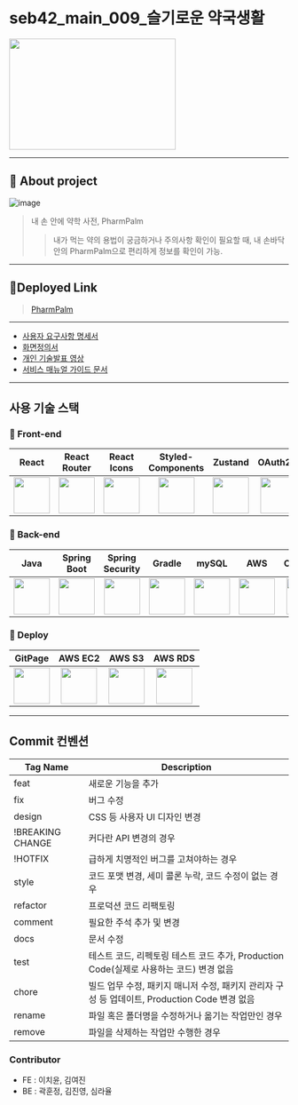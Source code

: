 # seb42_main_009_슬기로운 약국생활

<img height="200" width="300" src="https://user-images.githubusercontent.com/77083074/228701085-358530b5-6f17-425a-a48a-baeac2eda5af.png" />

--------------------------------------------------

## 📖 About project
![image](https://user-images.githubusercontent.com/77083074/228701310-9275c4e4-f9ae-4e21-9ca4-a3b4caf83a5a.png)

> 내 손 안에 약학 사전, PharmPalm
>> 내가 먹는 약의 용법이 궁금하거나 주의사항 확인이 필요할 때, 
>> 내 손바닥 안의 PharmPalm으로 편리하게 정보를 확인이 가능.

---------------------------------------------------

## 💊Deployed Link

> [PharmPalm](http://pharm-palm-deploy.s3-website.ap-northeast-2.amazonaws.com/)

---------------------------------------------------

* [사용자 요구사항 명세서](https://docs.google.com/spreadsheets/d/1uAmwpCabhF3UgcaC4mjddU54Ge-pdsUlFcKsP8p1-RE/edit#gid=0)
* [화면정의서](https://www.figma.com/file/n1LDvEwktvxYySmqJyGRzY/pharm-palm?node-id=0%3A1&t=8bpaxMheY6TfJ7n1-1)
* [개인 기술발표 영상](https://youtu.be/b2dhjYz09i0)
* [서비스 매뉴얼 가이드 문서](https://www.notion.so/PharmPalm-c33bb4dcb34a44e4af9b7cf6ddc980b3?pvs=4)

----------------------------------------

## 사용 기술 스택

### 💄 Front-end
| React | React Router | React Icons | Styled-<br>Components | Zustand | OAuth2.0 |
| :---: | :---: | :---: | :---: | :---: | :---: |
|  <img height="65" width="65" src="https://cdn.simpleicons.org/react/#61DAFB" /> |  <img height="65" width="65" src="https://cdn.simpleicons.org/reactrouter" /> |  <img height="65" width="65" src="https://camo.githubusercontent.com/48d099290b4cb2d7937bcd96e8497cf1845b54a810a6432c70cf944b60b40c77/68747470733a2f2f7261776769742e636f6d2f676f72616e67616a69632f72656163742d69636f6e732f6d61737465722f72656163742d69636f6e732e737667" />  |  <img height="65" width="65" src="https://cdn.simpleicons.org/styledComponents" /> | <img height="65" width="65" src="https://cdn.discordapp.com/attachments/1074553703329173596/1079638795395268689/bear.png" /> | <img height="65" width="65" src="https://user-images.githubusercontent.com/77083074/228705146-5d1ac1e6-b78a-41cd-bd1b-c80803c7f380.png" /> |

### 🧰 Back-end
| Java| Spring Boot | Spring Security | Gradle | mySQL | AWS | OAuth2.0 | JWT |
| :---: | :---: | :---: | :---: | :---: | :---: | :---: | :---: |
|  <img height="65" width="65" src="https://user-images.githubusercontent.com/97998938/221740290-7f2b2f08-8ca2-46e3-88ff-30897cfe6d22.png" /> |  <img height="65" width="65" src="https://cdn.simpleicons.org/springboot/#6DB33F" /> |  <img height="65" width="65" src="https://cdn.simpleicons.org/springsecurity" /> |  <img height="65" width="65" src="https://cdn.simpleicons.org/gradle" />  |  <img height="65" width="65" src="https://cdn.simpleicons.org/mysql" /> | <img height="65" width="65" src="https://cdn.simpleicons.org/amazonaws/" /> | <img height="65" width="65" src="https://user-images.githubusercontent.com/77083074/228705176-7911e388-8fb8-4d33-a75a-3b4cfde3849a.png" /> | <img height="65" width="65" src="https://cdn.discordapp.com/attachments/1083294900080103445/1090807082552406016/icons8-json-web-token-144.png" /> |

### 🔧 Deploy
| GitPage | AWS EC2 | AWS S3 | AWS RDS |
| :---: | :---: | :---: | :---: |
|  <img height="65" width="65" src="https://cdn.simpleicons.org/github" /> |  <img height="65" width="65" src="https://cdn.simpleicons.org/amazonec2" /> | <img height="65" width="65" src="https://cdn.simpleicons.org/amazons3" /> | <img height="65" width="65" src="https://cdn.simpleicons.org/amazonrds" />

---

## Commit 컨벤션
| Tag Name | Description |
| --- | --- |
| feat | 새로운 기능을 추가 |
| fix | 버그 수정 |
| design | CSS 등 사용자 UI 디자인 변경 |
| !BREAKING CHANGE | 커다란 API 변경의 경우 |
| !HOTFIX | 급하게 치명적인 버그를 고쳐야하는 경우 |
| style | 코드 포맷 변경, 세미 콜론 누락, 코드 수정이 없는 경우 |
| refactor | 프로덕션 코드 리팩토링 |
| comment | 필요한 주석 추가 및 변경 |
| docs | 문서 수정 |
| test | 테스트 코드, 리펙토링 테스트 코드 추가, Production Code(실제로 사용하는 코드) 변경 없음 |
| chore | 빌드 업무 수정, 패키지 매니저 수정, 패키지 관리자 구성 등 업데이트, Production Code 변경 없음 |
| rename | 파일 혹은 폴더명을 수정하거나 옮기는 작업만인 경우 |
| remove | 파일을 삭제하는 작업만 수행한 경우 |


### Contributor
* FE : 이치윤, 김여진
* BE : 곽훈정, 김진영, 심라율

